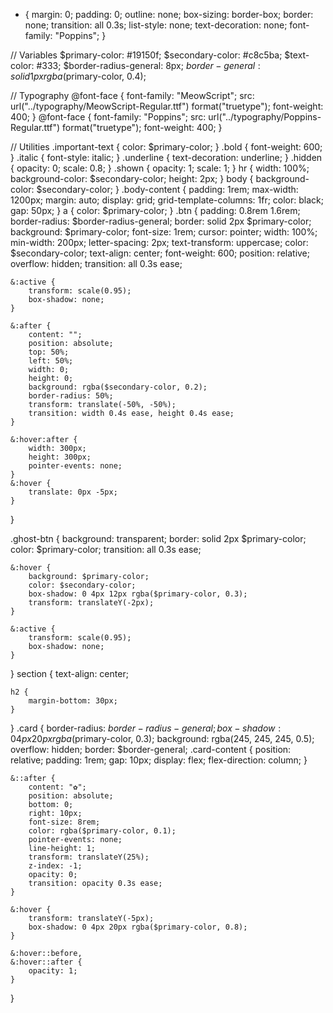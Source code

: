 - {
  margin: 0;
  padding: 0;
  outline: none;
  box-sizing: border-box;
  border: none;
  transition: all 0.3s;
  list-style: none;
  text-decoration: none;
  font-family: "Poppins";
  }

// Variables
$primary-color: #19150f;
$secondary-color: #c8c5ba;
$text-color: #333;
$border-radius-general: 8px;
$border-general: solid 1px rgba($primary-color, 0.4);

// Typography
@font-face {
font-family: "MeowScript";
src: url("../typography/MeowScript-Regular.ttf") format("truetype");
font-weight: 400;
}
@font-face {
font-family: "Poppins";
src: url("../typography/Poppins-Regular.ttf") format("truetype");
font-weight: 400;
}

// Utilities
.important-text {
color: $primary-color;
}
.bold {
font-weight: 600;
}
.italic {
font-style: italic;
}
.underline {
text-decoration: underline;
}
.hidden {
opacity: 0;
scale: 0.8;
}
.shown {
opacity: 1;
scale: 1;
}
hr {
width: 100%;
background-color: $secondary-color;
height: 2px;
}
body {
background-color: $secondary-color;
}
.body-content {
padding: 1rem;
max-width: 1200px;
margin: auto;
display: grid;
grid-template-columns: 1fr;
color: black;
gap: 50px;
}
a {
color: $primary-color;
}
.btn {
padding: 0.8rem 1.6rem;
border-radius: $border-radius-general;
border: solid 2px $primary-color;
background: $primary-color;
font-size: 1rem;
cursor: pointer;
width: 100%;
min-width: 200px;
letter-spacing: 2px;
text-transform: uppercase;
color: $secondary-color;
text-align: center;
font-weight: 600;
position: relative;
overflow: hidden;
transition: all 0.3s ease;

    &:active {
    	transform: scale(0.95);
    	box-shadow: none;
    }

    &:after {
    	content: "";
    	position: absolute;
    	top: 50%;
    	left: 50%;
    	width: 0;
    	height: 0;
    	background: rgba($secondary-color, 0.2);
    	border-radius: 50%;
    	transform: translate(-50%, -50%);
    	transition: width 0.4s ease, height 0.4s ease;
    }

    &:hover:after {
    	width: 300px;
    	height: 300px;
    	pointer-events: none;
    }
    &:hover {
    	translate: 0px -5px;
    }

}

.ghost-btn {
background: transparent;
border: solid 2px $primary-color;
color: $primary-color;
transition: all 0.3s ease;

    &:hover {
    	background: $primary-color;
    	color: $secondary-color;
    	box-shadow: 0 4px 12px rgba($primary-color, 0.3);
    	transform: translateY(-2px);
    }

    &:active {
    	transform: scale(0.95);
    	box-shadow: none;
    }

}
section {
text-align: center;

    h2 {
    	margin-bottom: 30px;
    }

}
.card {
border-radius: $border-radius-general;
	box-shadow: 0 4px 20px rgba($primary-color, 0.3);
background: rgba(245, 245, 245, 0.5);
overflow: hidden;
border: $border-general;
.card-content {
position: relative;
padding: 1rem;
gap: 10px;
display: flex;
flex-direction: column;
}

    &::after {
    	content: "✿";
    	position: absolute;
    	bottom: 0;
    	right: 10px;
    	font-size: 8rem;
    	color: rgba($primary-color, 0.1);
    	pointer-events: none;
    	line-height: 1;
    	transform: translateY(25%);
    	z-index: -1;
    	opacity: 0;
    	transition: opacity 0.3s ease;
    }

    &:hover {
    	transform: translateY(-5px);
    	box-shadow: 0 4px 20px rgba($primary-color, 0.8);
    }

    &:hover::before,
    &:hover::after {
    	opacity: 1;
    }

}
